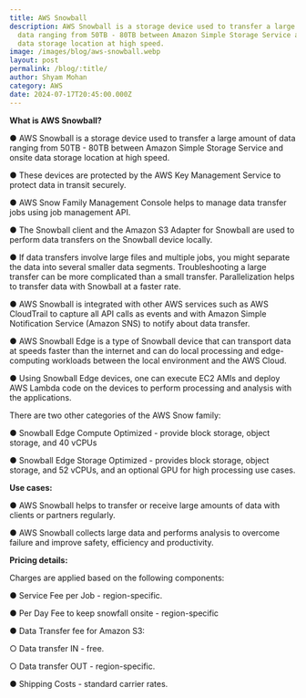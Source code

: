 ```yaml
---
title: AWS Snowball
description: AWS Snowball is a storage device used to transfer a large amount of
  data ranging from 50TB - 80TB between Amazon Simple Storage Service and onsite
  data storage location at high speed.
image: /images/blog/aws-snowball.webp
layout: post
permalink: /blog/:title/
author: Shyam Mohan
category: AWS
date: 2024-07-17T20:45:00.000Z
---
```

**What is AWS Snowball?**

● AWS Snowball is a storage device used to transfer a large amount of data ranging from 50TB - 80TB between Amazon Simple Storage Service and onsite data storage location at high speed.

● These devices are protected by the AWS Key Management Service to protect data in transit securely.

● AWS Snow Family Management Console helps to manage data transfer jobs using job management API.

● The Snowball client and the Amazon S3 Adapter for Snowball are used to perform data transfers on the Snowball device locally.

● If data transfers involve large files and multiple jobs, you might separate the data into several smaller data segments. Troubleshooting a large transfer can be more complicated than a small transfer. Parallelization helps to
transfer data with Snowball at a faster rate.

● AWS Snowball is integrated with other AWS services such as AWS CloudTrail to capture all API calls as events and with Amazon Simple Notification Service (Amazon SNS) to notify about data transfer.

● AWS Snowball Edge is a type of Snowball device that can transport data at speeds faster than the internet and can do local processing and edge-computing workloads between the local environment and the AWS Cloud.

● Using Snowball Edge devices, one can execute EC2 AMIs and deploy AWS Lambda code on the devices to perform processing and analysis with the applications.

There are two other categories of the AWS Snow family:

● Snowball Edge Compute Optimized - provide block storage, object storage, and 40 vCPUs

● Snowball Edge Storage Optimized - provides block storage, object storage, and 52 vCPUs, and an optional GPU for high processing use cases.

**Use cases:**

● AWS Snowball helps to transfer or receive large amounts of data with clients or partners regularly.

● AWS Snowball collects large data and performs analysis to overcome failure and improve safety, efficiency and productivity.

  **Pricing details:**

Charges are applied based on the following components:

● Service Fee per Job - region-specific.

● Per Day Fee to keep snowfall onsite - region-specific

● Data Transfer fee for Amazon S3:

○ Data transfer IN - free.

○ Data transfer OUT - region-specific.

● Shipping Costs - standard carrier rates.
